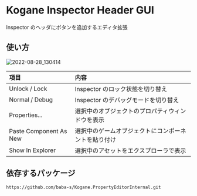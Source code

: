 # Kogane Inspector Header GUI

Inspector のヘッダにボタンを追加するエディタ拡張

## 使い方

![2022-08-28_130414](https://user-images.githubusercontent.com/6134875/187056843-37270b6e-c2d9-4288-91a5-0b02230f8c94.png)

|項目|内容|
|:--|:--|
|Unlock / Lock|Inspector のロック状態を切り替え|
|Normal / Debug|Inspector のデバッグモードを切り替え|
|Properties...|選択中のオブジェクトのプロパティウィンドウを表示|
|Paste Component As New|選択中のゲームオブジェクトにコンポーネントを貼り付け|
|Show In Explorer|選択中のアセットをエクスプローラで表示|

## 依存するパッケージ

```
https://github.com/baba-s/Kogane.PropertyEditorInternal.git
```